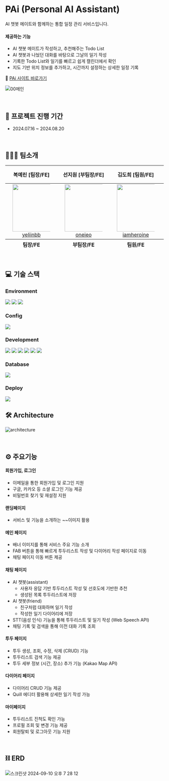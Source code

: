 # PAi (Personal AI Assistant)

AI 챗봇 메이트와 함께하는 통합 일정 관리 서비스입니다.

#### 제공하는 기능

- AI 챗봇 메이트가 작성하고, 추천해주는 Todo List
- AI 챗봇과 나눴던 대화를 바탕으로 그날의 일기 작성
- 기록한 Todo List와 일기를 빠르고 쉽게 캘린더에서 확인
- 지도 기반 위치 정보를 추가하고, 시간까지 설정하는 상세한 일정 기록

🔗 [PAi 사이트 바로가기](https://ai-todo-app-beta.vercel.app/)

![00메인](https://github.com/user-attachments/assets/90766825-557c-418f-8087-1d418ce9e1ef)

<br />

## 📅 프로젝트 진행 기간

- 2024.07.16 ~ 2024.08.20

<br />

## 👨🏻‍💻 팀소개

<div align="center" dir="auto">
<table>
<thead>
<tr>
<th align="center"><strong>복예린 [팀장/FE]</strong></th>
<th align="center"><strong>선지원 [부팀장/FE]</strong></th>
<th align="center"><strong>김도희 [팀원/FE]</strong></th>
<th align="center"><strong>양윤성 [팀원/FE]</strong></th>
<th align="center"><strong>김용 [팀원/FE]</strong></th>
<th align="center"><strong>김지유 [팀원/Designer]</strong></th>
</tr>
</thead>
<tbody>
<tr>
<td align="center"><a href="https://github.com/yeliinbb"><img src="https://avatars.githubusercontent.com/u/156063434?v=4" height="150" width="150" style="max-width: 80%;"> <br> yeliinbb</a></td>
<td align="center"><a href="https://github.com/oneieo"><img src="https://avatars.githubusercontent.com/u/114726736?v=4" height="150" width="150" style="max-width: 80%;"> <br> oneieo</a></td>
<td align="center"><a href="https://github.com/iamheroine"><img src="https://avatars.githubusercontent.com/u/155044540?v=4" height="150" width="150" style="max-width: 80%;"> <br> iamheroine</a></td>
<td align="center"><a href="https://github.com/RyanYang99"><img src="https://avatars.githubusercontent.com/u/50831567?v=4" height="150" width="150" style="max-width: 80%;"> <br> RyanYang99</a></td>
<td align="center"><a href="https://github.com/R-KIMYONG"><img src="https://avatars.githubusercontent.com/u/160477257?v=4" height="150" width="150" style="max-width: 80%;"> <br> R-KIMYONG</a></td>
<td align="center"><a href="https://github.com/su9us"><img src="https://avatars.githubusercontent.com/u/166360643?v=4" height="150" width="150" style="max-width: 80%;"> <br> su9us</a></td>
</tr>
</tbody>
<thead>
<tr>
<th align="center"><strong>팀장/FE</strong></th>
<th align="center"><strong>부팀장/FE</strong></th>
<th align="center"><strong>팀원/FE</strong></th>
<th align="center"><strong>팀원/FE</strong></th>
<th align="center"><strong>팀원/FE</strong></th>
<th align="center"><strong>팀원/Designer</strong></th>
</tr>
</thead>
</table>
</div>

<br />

## 💻 기술 스택

### Environment

<img src="https://img.shields.io/badge/git-F05032?style=for-the-badge&logo=git&logoColor=white"> <img src="https://img.shields.io/badge/github-181717?style=for-the-badge&logo=github&logoColor=white"> <img src="https://img.shields.io/badge/visual%20studio%20code-007ACC?style=for-the-badge&logo=visual%20studio%20code&logoColor=white">

### Config

<img src="https://img.shields.io/badge/yarn-2C8EBB?style=for-the-badge&logo=vercel&logoColor=white">

### Development

<img src="https://img.shields.io/badge/html5-E34F26?style=for-the-badge&logo=html5&logoColor=white"> <img src="https://img.shields.io/badge/typescript-3178C6?style=for-the-badge&logo=typescript&logoColor=black">
<img src="https://img.shields.io/badge/Next-black?style=for-the-badge&logo=next.js&logoColor=white">
<img src="https://img.shields.io/badge/-React%20Query-FF4154?style=for-the-badge&logo=react%20query&logoColor=white">
<img src="https://img.shields.io/badge/zustand-F3DF49?style=for-the-badge&logo=zustand&logoColor=white">
<img src="https://img.shields.io/badge/tailwindcss-06B6D4?style=for-the-badge&logo=tailwindcss&logoColor=white">

### Database

<img src="https://img.shields.io/badge/supabase-3FCF8E?style=for-the-badge&logo=supabase&logoColor=white">

### Deploy

<img src="https://img.shields.io/badge/vercel-000000?style=for-the-badge&logo=vercel&logoColor=white">

<br />

## 🛠 Architecture

![architecture](https://github.com/user-attachments/assets/4abcb567-07da-406e-8d12-9787e7ee8e96)

<br />

## ⚙️ 주요기능

#### 회원가입, 로그인

- 이메일을 통한 회원가입 및 로그인 지원
- 구글, 카카오 등 소셜 로그인 기능 제공
- 비밀번호 찾기 및 재설정 지원

#### 랜딩페이지

- 서비스 및 기능을 소개하는 ~~이미지 활용

#### 메인 페이지

- 배너 이미지를 통해 서비스 주요 기능 소개
- FAB 버튼을 통해 빠르게 투두리스트 작성 및 다이어리 작성 페이지로 이동
- 채팅 페이지 이동 버튼 제공

#### 채팅 페이지

- AI 챗봇(assistant)
  - 사용자 응답 기반 투두리스트 작성 및 선호도에 기반한 추천
  - 생성된 목록 투두리스트에 저장
- AI 챗봇(friend)
  - 친구처럼 대화하며 일기 작성
  - 작성한 일기 다이어리에 저장
- STT(음성 인식) 기능을 통해 투두리스트 및 일기 작성 (Web Speech API)
- 채팅 기록 및 검색을 통해 이전 대화 기록 조회

#### 투두 페이지

- 투두 생성, 조회, 수정, 삭제 (CRUD) 기능
- 투두리스트 검색 기능 제공
- 투두 세부 정보 (시간, 장소) 추가 기능 (Kakao Map API)

#### 다이어리 페이지

- 다이어리 CRUD 기능 제공
- Quill 에디터 활용해 상세한 일기 작성 가능

#### 마이페이지

- 투두리스트 진척도 확인 가능
- 프로필 조회 및 변경 기능 제공
- 회원탈퇴 및 로그아웃 기능 지원

<br />

## ⛓ ERD

![스크린샷 2024-09-10 오후 7 28 12](https://github.com/user-attachments/assets/e3e54cd5-2fff-4828-89fd-2d1d07905d53)
